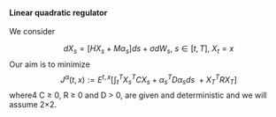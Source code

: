 **Linear quadratic regulator** <br />
<br />
We consider

$$dX_s = [H X_s + M \alpha_s] ds + \sigma dW_s, \ s \in [t, T],\ X_t = x$$
Our aim is to minimize
$$J^{\alpha}(t,x) := E^{t,x} [\int_{t}^{T}{X_s^T C X_s + \alpha_s^T D \alpha_s  }ds\ +X_T^T R X_T] $$
where4 C ≥ 0, R ≥ 0 and D > 0, are given and deterministic and we will assume 2×2.
